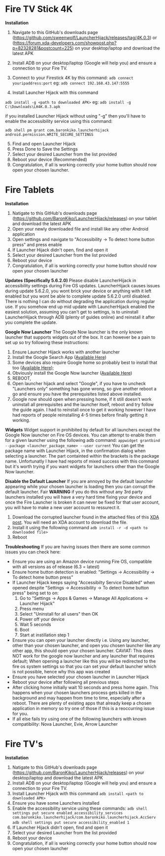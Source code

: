 # Fire TV Stick 4K
**Installation**
1. Navigate to this GitHub's downloads page (https://github.com/sweenwolf/LauncherHijack/releases/tag/4K.0.3) or
(https://forum.xda-developers.com/showpost.php?p=82328281&postcount=225)
on your desktop/laptop and download the latest APK
2. Install ADB on your desktop/laptop (Google will help you) and ensure a connection to your Fire TV.
3. Connect to your Firestick 4K by this command:
`adb connect youripaddress:port`
eg: `adb connect 192.168.43.147:5555`

4. Install Launcher Hijack with this command

`adb install -g <path to downloaded APK>`
eg: `adb install -g C:\Downloads\LH4K.0.3.apk`

 if you installed Launcher Hijack without using "-g" then you'll have to enable the accessibility service using this command:

 `adb shell pm grant com.baronkiko.launcherhijack android.permission.WRITE_SECURE_SETTINGS`

5. Find and open Launcher Hijack
6. Press Done to Save the Settings
7. Select your desired Launcher from the list provided
8. Reboot your device (Recommended)
9. Congratulation, if all is working correctly your home button should now open your chosen launcher.

# Fire Tablets
**Installation**
1. Natigate to this GitHub's downloads page (https://github.com/BaronKiko/LauncherHijack/releases) on your tablet and download the latest APK
2. Open your newly downloaded file and install like any other Android application
3. Open settings and navigate to "Accessibility -> To detect home button press" and press enable
4. If Launcher Hijack didn't open, find and open it
5. Select your desired Launcher from the list provided
6. Reboot your device
7. Congratulation, if all is working correctly your home button should now open your chosen launcher

**Updates (Specifically 5.6.2.0)**
Please disable LauncherHijack in accessibility settings during Fire OS updates. LauncherHijack causes issues during update 5.6.2.0, you wont brick your device or anything with it left enabled but you wont be able to complete update 5.6.2.0 until disabled. There is nothing I can do without degrading the application during regular use. If you somehow end up mid update with LauncherHijack enabled the easiest solution, assuming you can't get to settings, is to uninstall LauncherHijack through ADB (plenty of guides online) and reinstall it after you complete the update.

**Google Now Launcher**
The Google Now launcher is the only known launcher that supports widgets out of the box. It can however be a pain to set up so try following these instructions:
1. Ensure Launcher Hijack works with another launcher
2. Install the Google Search App ([Available Here](https://play.google.com/store/apps/details?id=com.google.android.googlequicksearchbox))
3. Some devices also require Google home so probably best to install that too ([Available Here](https://play.google.com/store/apps/details?id=com.google.android.apps.chromecast.app));
4. Obviously install the Google Now launcher ([Available Here](https://play.google.com/store/apps/details?id=com.google.android.launcher))
5. REBOOT,
6. Open launcher hijack and select "Google", if you have to uncheck "Launchers only" something has gone wrong, so give another reboot a go and ensure you have the prerequisites listed above installed.
7. Google now should open when pressing home, if it still doesn't work uninstall all prerequisites and the launcher itself, reboot and try follow the guide again. I had to reinstall once to get it working however I have had reports of people reinstalling 4-5 times before finally getting it working.


**Widgets**
Widget support in prohibited by default for all launchers except the Google Now launcher on Fire OS devices. You can attempt to enable them for a given launcher using the following adb command:
`appwidget grantbind --package <launcher_package_name> --user current`
You can get the package name with Launcher Hijack, in the confirmation dialog when selecting a launcher. The part containted within the brackets is the package name.
Unfortunatly I have had reports of mixed success with this command but it's worth trying if you want widgets for launchers other than the Google Now launcher.


**Disable the Dafault Launcher**
If you are annoyed by the default launcher appearing while your chosen launcher is loading then you can corrupt the default launcher.
Fair **WARNING** if you do this without any 3rd party launchers installed you will have a very hard time fixing your device and once the Fire Launcher is broken it can never be fixed for that user account, you will have to make a new user account to ressurect it.
1. Download the corrupted launcher found in the attached files of this [XDA post](https://forum.xda-developers.com/amazon-fire/general/tut-easily-remove-amazons-firelauncher-t3467758). You will need an XDA account to download the file.
2. Install it using the following command `adb install -r -d <path to downloaded file>`
3. Reboot

**Troubleshooting**
If you are having issues then there are some common issues you can check here:
- Ensure you are using an Amazon device running Fire OS, compatible with all versions as of release (6.3 = latest)
- Ensure home button detection is enabled: "Settings -> Accessibility -> To detect home button press"
- If Launcher Hijack keeps saying "Accessibilty Service Disabled" when opened despite "Settings -> Accessibility -> To detect home button press" being set to on:
  1. Go to "Settings -> Apps & Games -> Manage All Applications -> Launcher Hijack"
  2. Press menu
  3. Select "Uninstall for all users" then OK
  4. Power off your device
  5. Wait 5 seconds
  6. Boot
  7. Start at instillation step 1
- Ensure you can open your launcher directly i.e. Using any launcher, other than your chosen launcher, and open you chosen launcher like any other app, this should open your chosen launcher. CAVIAT: This does NOT work for the google now launcher and any launcher that requires default; When opening a launcher like this you will be redirected to the fire os system settings so that you can set your default launcher which is not possible, hence why this app was created
- Ensure you have selected your chosen launcher in Launcher Hijack
- Reboot your device after following all previous steps
- After clicking home initially wait 10 seconds and press home again. This happens when your chosen launchers process gets killed in the background and may happen from time to time, especially after a reboot. There are plenty of existing apps that already keep a chosen application in memory so try one of those if this is a reoccurring issue for you.
- If all else fails try using one of the following launchers with known compatibility: Nova Launcher, Evie, Arrow Launcher


# Fire TV's
**Installation**
1. Natigate to this GitHub's downloads page (https://github.com/BaronKiko/LauncherHijack/releases) on your desktop/laptop and download the latest APK
2. Install ADB on your desktop/laptop (Google will help you) and ensure a connection to your Fire TV.
3. Install Launcher Hijack with this command
`adb install <path to downloaded APK>`
4. Ensure you have some Launchers installed
5. Enable the accessibility service using these commands:
`adb shell settings put secure enabled_accessibility_services com.baronkiko.launcherhijack/com.baronkiko.launcherhijack.AccServ`
`adb shell settings put secure accessibility_enabled 1`
6. If Launcher Hijack didn't open, find and open it
7. Select your desired Launcher from the list provided
8. Reboot your device
9. Congratulation, if all is working correctly your home button should now open your chosen launcher
